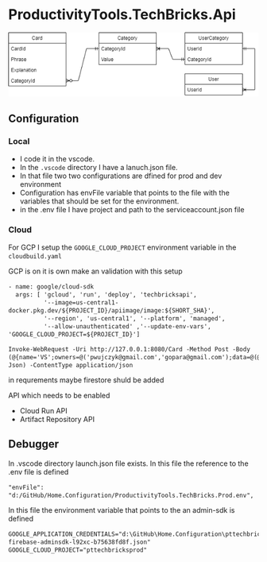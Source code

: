 # ProductivityTools.TechBricks.Api

![Class](./Images/ClassCategory.png)


## Configuration

### Local
- I code it in the vscode. 
- In the ```.vscode``` directory I have a lanuch.json file.
- In that file two two configurations are dfined for prod and dev environment
- Configuration has envFile variable that points to the file with the variables that should be set for the environment.
- in the .env file I have project and path to the serviceaccount.json file

### Cloud


For GCP I setup the ``GOOGLE_CLOUD_PROJECT`` environment variable in the ``cloudbuild.yaml`` 

GCP is on it is own make an validation with this setup
```
- name: google/cloud-sdk
  args: [ 'gcloud', 'run', 'deploy', 'techbricksapi',
          '--image=us-central1-docker.pkg.dev/${PROJECT_ID}/apiimage/image:${SHORT_SHA}',
          '--region', 'us-central1', '--platform', 'managed',
          '--allow-unauthenticated' ,'--update-env-vars', 'GOOGLE_CLOUD_PROJECT=${PROJECT_ID}']
```

```
Invoke-WebRequest -Uri http://127.0.0.1:8080/Card -Method Post -Body (@{name='VS';owners=@('pwujczyk@gmail.com','gopara@gmail.com');data=@(@{shortcut="zrt1";explanation="fda"},@{shortcut="zrt2";explanation="fda"})}|ConvertTo-Json) -ContentType application/json
```

in requrements maybe firestore shuld be added

API which needs to be enabled
- Cloud Run API
- Artifact Repository API

## Debugger

In .vscode directory launch.json file exists. In this file the reference to the .env file is defined

```
"envFile": "d:/GitHub/Home.Configuration/ProductivityTools.TechBricks.Prod.env",
```
In this file the environment variable that points to the an admin-sdk is defined
```
GOOGLE_APPLICATION_CREDENTIALS="d:\GitHub\Home.Configuration\pttechbricksprod-firebase-adminsdk-l92xc-b75638fd8f.json"
GOOGLE_CLOUD_PROJECT="pttechbricksprod"
```
